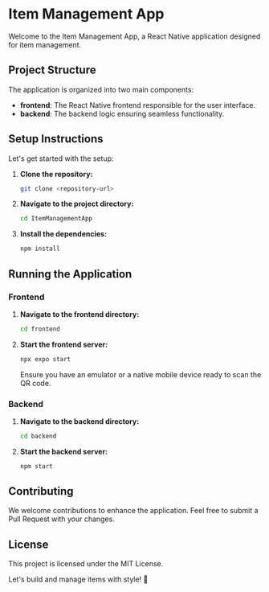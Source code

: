 # Item Management App

Welcome to the Item Management App, a React Native application designed for item management.

## Project Structure

The application is organized into two main components:

- **frontend**: The React Native frontend responsible for the user interface.
- **backend**: The backend logic ensuring seamless functionality.

## Setup Instructions

Let's get started with the setup:

1. **Clone the repository:**

   ```bash
   git clone <repository-url>
   ```

2. **Navigate to the project directory:**

   ```bash
   cd ItemManagementApp
   ```

3. **Install the dependencies:**
   ```bash
   npm install
   ```

## Running the Application

### Frontend

1. **Navigate to the frontend directory:**

   ```bash
   cd frontend
   ```

2. **Start the frontend server:**

   ```bash
   npx expo start
   ```

   Ensure you have an emulator or a native mobile device ready to scan the QR code.

### Backend

1. **Navigate to the backend directory:**

   ```bash
   cd backend
   ```

2. **Start the backend server:**
   ```bash
   npm start
   ```

## Contributing

We welcome contributions to enhance the application. Feel free to submit a Pull Request with your changes.

## License

This project is licensed under the MIT License.

Let's build and manage items with style! 🚀
